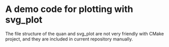 # A demo code for plotting with svg_plot

The file structure of the quan and svg_plot are not very friendly with CMake project, and they are included in current repository manually.
